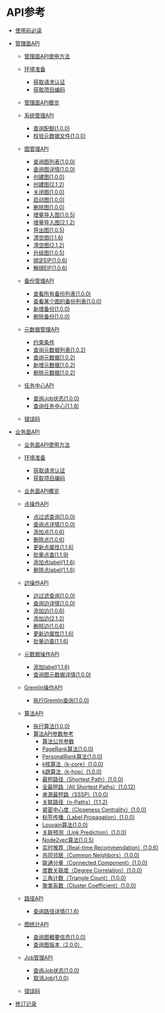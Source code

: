 # API参考

-   [使用前必读](使用前必读.md)
-   [管理面API](管理面api.md)
    -   [管理面API使用方法](管理面api使用方法.md)
    -   [环境准备](环境准备.md)
        -   [获取请求认证](获取请求认证.md)
        -   [获取项目编码](获取项目编码.md)

    -   [管理面API概览](管理面api概览.md)
    -   [系统管理API](系统管理api.md)
        -   [查询配额\(1.0.0\)](查询配额(1-0-0).md)
        -   [校验元数据文件\(1.0.0\)](校验元数据文件(1-0-0).md)

    -   [图管理API](图管理api.md)
        -   [查询图列表\(1.0.0\)](查询图列表(1-0-0).md)
        -   [查询图详情\(1.0.0\)](查询图详情(1-0-0).md)
        -   [创建图\(1.0.0\)](创建图(1-0-0).md)
        -   [创建图\(2.1.2\)](创建图(2-1-2).md)
        -   [关闭图\(1.0.0\)](关闭图(1-0-0).md)
        -   [启动图\(1.0.0\)](启动图(1-0-0).md)
        -   [删除图\(1.0.0\)](删除图(1-0-0).md)
        -   [增量导入图\(1.0.5\)](增量导入图(1-0-5).md)
        -   [增量导入图\(2.1.2\)](增量导入图(2-1-2).md)
        -   [导出图\(1.0.5\)](导出图(1-0-5).md)
        -   [清空图\(1.1.6\)](清空图(1-1-6).md)
        -   [清空图\(2.1.2\)](清空图(2-1-2).md)
        -   [升级图\(1.0.5\)](升级图(1-0-5).md)
        -   [绑定EIP\(1.0.6\)](绑定eip(1-0-6).md)
        -   [解绑EIP\(1.0.6\)](解绑eip(1-0-6).md)

    -   [备份管理API](备份管理api.md)
        -   [查看所有备份列表\(1.0.0\)](查看所有备份列表(1-0-0).md)
        -   [查看某个图的备份列表\(1.0.0\)](查看某个图的备份列表(1-0-0).md)
        -   [新增备份\(1.0.0\)](新增备份(1-0-0).md)
        -   [删除备份\(1.0.0\)](删除备份(1-0-0).md)

    -   [元数据管理API](元数据管理api.md)
        -   [约束条件](约束条件.md)
        -   [查询元数据列表\(1.0.2\)](查询元数据列表(1-0-2).md)
        -   [查询元数据\(1.0.2\)](查询元数据(1-0-2).md)
        -   [新增元数据\(1.0.2\)](新增元数据(1-0-2).md)
        -   [删除元数据\(1.0.2\)](删除元数据(1-0-2).md)

    -   [任务中心API](任务中心api.md)
        -   [查询Job状态\(1.0.0\)](查询job状态(1-0-0).md)
        -   [查询任务中心\(1.1.8\)](查询任务中心(1-1-8).md)

    -   [错误码](错误码.md)

-   [业务面API](业务面api.md)
    -   [业务面API使用方法](业务面api使用方法.md)
    -   [环境准备](环境准备-0.md)
        -   [获取请求认证](获取请求认证-1.md)
        -   [获取项目编码](获取项目编码-2.md)

    -   [业务面API概览](业务面api概览.md)
    -   [点操作API](点操作api.md)
        -   [点过滤查询\(1.0.0\)](点过滤查询(1-0-0).md)
        -   [查询点详情\(1.0.0\)](查询点详情(1-0-0).md)
        -   [添加点\(1.0.6\)](添加点(1-0-6).md)
        -   [删除点\(1.0.6\)](删除点(1-0-6).md)
        -   [更新点属性\(1.1.6\)](更新点属性(1-1-6).md)
        -   [批量点查\(1.1.9\)](批量点查(1-1-9).md)
        -   [添加点label\(1.1.6\)](添加点label(1-1-6).md)
        -   [删除点label\(1.1.6\)](删除点label(1-1-6).md)

    -   [边操作API](边操作api.md)
        -   [边过滤查询\(1.0.0\)](边过滤查询(1-0-0).md)
        -   [查询边详情\(1.0.0\)](查询边详情(1-0-0).md)
        -   [添加边\(1.0.6\)](添加边(1-0-6).md)
        -   [添加边\(2.1.2\)](添加边(2-1-2).md)
        -   [删除边\(1.0.6\)](删除边(1-0-6).md)
        -   [更新边属性\(1.1.6\)](更新边属性(1-1-6).md)
        -   [批量边查\(1.1.6\)](批量边查(1-1-6).md)

    -   [元数据操作API](元数据操作api.md)
        -   [添加label\(1.1.6\)](添加label(1-1-6).md)
        -   [查询图元数据详情\(1.0.0\)](查询图元数据详情(1-0-0).md)

    -   [Gremlin操作API](gremlin操作api.md)
        -   [执行Gremlin查询\(1.0.0\)](执行gremlin查询(1-0-0).md)

    -   [算法API](算法api.md)
        -   [执行算法\(1.0.0\)](执行算法(1-0-0).md)
        -   [算法API参数参考](算法api参数参考.md)
            -   [算法公共参数](算法公共参数.md)
            -   [PageRank算法\(1.0.0\)](pagerank算法(1-0-0).md)
            -   [PersonalRank算法\(1.0.0\)](personalrank算法(1-0-0).md)
            -   [k核算法（k-core）\(1.0.0\)](k核算法（k-core）(1-0-0).md)
            -   [k跳算法（k-hop）\(1.0.0\)](k跳算法（k-hop）(1-0-0).md)
            -   [最短路径（Shortest Path）\(1.0.0\)](最短路径（shortest-path）(1-0-0).md)
            -   [全最短路（All Shortest Paths）\(1.0.12\)](全最短路（all-shortest-paths）(1-0-12).md)
            -   [单源最短路（SSSP）\(1.0.0\)](单源最短路（sssp）(1-0-0).md)
            -   [关联路径（n-Paths）\(1.1.2\)](关联路径（n-paths）(1-1-2).md)
            -   [紧密中心度（Closeness Centrality）\(1.0.0\)](紧密中心度（closeness-centrality）(1-0-0).md)
            -   [标签传播（Label Propagation）\(1.0.0\)](标签传播（label-propagation）(1-0-0).md)
            -   [Louvain算法\(1.0.0\)](louvain算法(1-0-0).md)
            -   [关联预测（Link Prediction）\(1.0.0\)](关联预测（link-prediction）(1-0-0).md)
            -   [Node2vec算法\(1.0.5\)](node2vec算法(1-0-5).md)
            -   [实时推荐（Real-time Recommendation）\(1.0.6\)](实时推荐（real-time-recommendation）(1-0-6).md)
            -   [共同邻居（Common Neighbors）\(1.0.0\)](共同邻居（common-neighbors）(1-0-0).md)
            -   [联通分量（Connected Component）\(1.0.0\)](联通分量（connected-component）(1-0-0).md)
            -   [度数关联度（Degree Correlation）\(1.0.0\)](度数关联度（degree-correlation）(1-0-0).md)
            -   [三角计数（Triangle Count）\(1.0.0\)](三角计数（triangle-count）(1-0-0).md)
            -   [聚类系数（Cluster Coefficient）\(1.0.0\)](聚类系数（cluster-coefficient）(1-0-0).md)


    -   [路径API](路径api.md)
        -   [查询路径详情\(1.1.6\)](查询路径详情(1-1-6).md)

    -   [图统计API](图统计api.md)
        -   [查询图概要信息\(1.0.0\)](查询图概要信息(1-0-0).md)
        -   [查询图版本（2.0.0）](查询图版本（2-0-0）.md)

    -   [Job管理API](job管理api.md)
        -   [查询Job状态\(1.0.0\)](查询job状态(1-0-0)-3.md)
        -   [取消Job\(1.0.0\)](取消job(1-0-0).md)

    -   [错误码](错误码-4.md)

-   [修订记录](修订记录.md)

